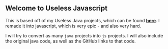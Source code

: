 ## Welcome to Useless Javascript

This is based off of my Useless Java projects, which can be found **[here](https://github.com/racecraftr/UselessJava)**. I remade it into javascript, which is very epic - and also very hard. 

I will try to convert as many `java` projects into `js` projects. I will also include the original java code, as well as the GitHub links to that code. 

